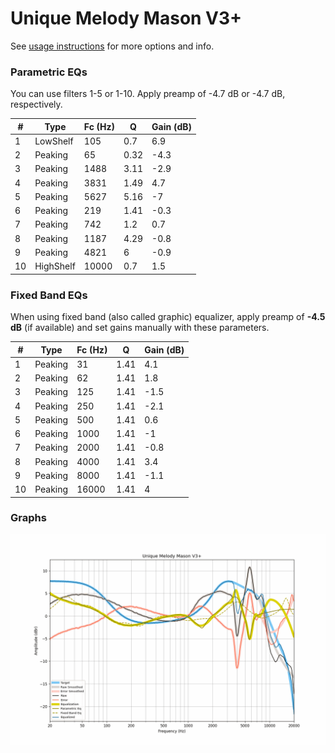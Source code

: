 # Unique Melody Mason V3+
See [usage instructions](https://github.com/jaakkopasanen/AutoEq#usage) for more options and info.

### Parametric EQs
You can use filters 1-5 or 1-10. Apply preamp of -4.7 dB or -4.7 dB, respectively.

|   # | Type      |   Fc (Hz) |    Q |   Gain (dB) |
|-----|-----------|-----------|------|-------------|
|   1 | LowShelf  |       105 | 0.7  |         6.9 |
|   2 | Peaking   |        65 | 0.32 |        -4.3 |
|   3 | Peaking   |      1488 | 3.11 |        -2.9 |
|   4 | Peaking   |      3831 | 1.49 |         4.7 |
|   5 | Peaking   |      5627 | 5.16 |        -7   |
|   6 | Peaking   |       219 | 1.41 |        -0.3 |
|   7 | Peaking   |       742 | 1.2  |         0.7 |
|   8 | Peaking   |      1187 | 4.29 |        -0.8 |
|   9 | Peaking   |      4821 | 6    |        -0.9 |
|  10 | HighShelf |     10000 | 0.7  |         1.5 |

### Fixed Band EQs
When using fixed band (also called graphic) equalizer, apply preamp of **-4.5 dB** (if available) and set gains manually with these parameters.

|   # | Type    |   Fc (Hz) |    Q |   Gain (dB) |
|-----|---------|-----------|------|-------------|
|   1 | Peaking |        31 | 1.41 |         4.1 |
|   2 | Peaking |        62 | 1.41 |         1.8 |
|   3 | Peaking |       125 | 1.41 |        -1.5 |
|   4 | Peaking |       250 | 1.41 |        -2.1 |
|   5 | Peaking |       500 | 1.41 |         0.6 |
|   6 | Peaking |      1000 | 1.41 |        -1   |
|   7 | Peaking |      2000 | 1.41 |        -0.8 |
|   8 | Peaking |      4000 | 1.41 |         3.4 |
|   9 | Peaking |      8000 | 1.41 |        -1.1 |
|  10 | Peaking |     16000 | 1.41 |         4   |

### Graphs
![](./Unique%20Melody%20Mason%20V3+.png)
